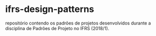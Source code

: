 # ifrs-design-patterns

repositório contendo os padrões de projetos desenvolvidos durante a disciplina de Padrões de Projeto no IFRS (2018/1). 
